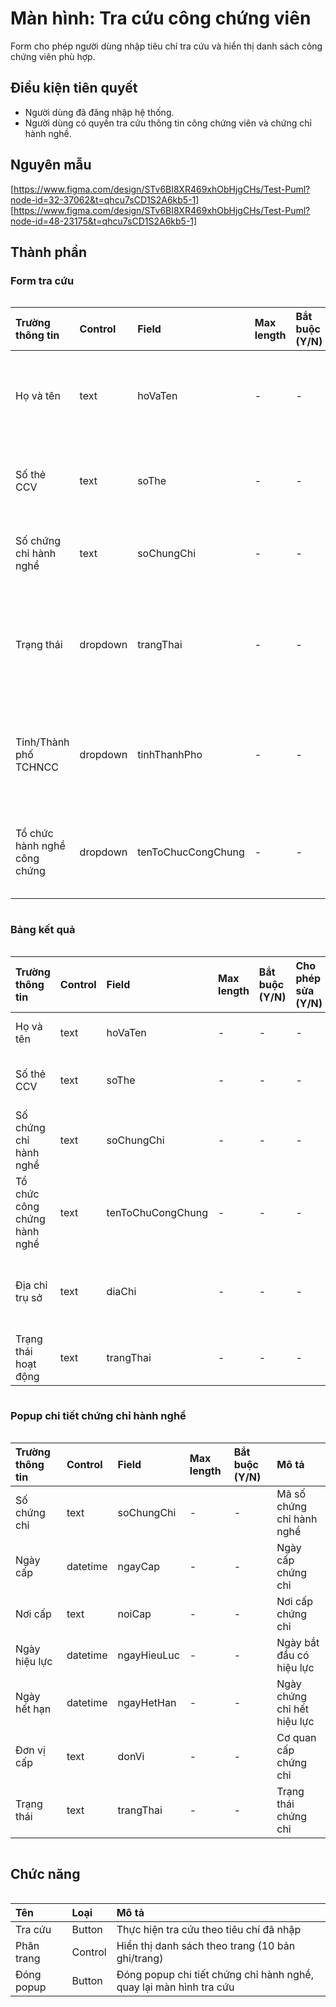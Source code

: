 # Màn hình: Tra cứu công chứng viên
Form cho phép người dùng nhập tiêu chí tra cứu và hiển thị danh sách công chứng viên phù hợp.

## Điều kiện tiên quyết
- Người dùng đã đăng nhập hệ thống.
- Người dùng có quyền tra cứu thông tin công chứng viên và chứng chỉ hành nghề.

## Nguyên mẫu
[https://www.figma.com/design/STv6BI8XR469xhObHjgCHs/Test-Puml?node-id=32-37062&t=qhcu7sCD1S2A6kb5-1]
[https://www.figma.com/design/STv6BI8XR469xhObHjgCHs/Test-Puml?node-id=48-23175&t=qhcu7sCD1S2A6kb5-1]

## Thành phần

### Form tra cứu

<div style="overflow-x:auto">

| Trường thông tin             | Control  | Field              | Max length | Bắt buộc (Y/N) | Mô tả                                                       |
|:-----------------------------|:---------|:-------------------|:-----------|:---------------|:------------------------------------------------------------|
| Họ và tên                    | text     | hoVaTen            | -          | -              | Tra cứu gần đúng theo họ và tên công chứng viên             |
| Số thẻ CCV                   | text     | soThe              | -          | -              | Tra cứu chính xác số thẻ công chứng viên                    |
| Số chứng chỉ hành nghề       | text     | soChungChi         | -          | -              | Tra cứu chính xác số chứng chỉ hành nghề                    |
| Trạng thái                   | dropdown | trangThai          | -          | -              | Lọc theo trạng thái hành nghề (Đang hành nghề, Tạm dừng, …) |
| Tỉnh/Thành phố TCHNCC        | dropdown | tinhThanhPho       | -          | -              | Lọc theo tỉnh/thành phố của tổ chức hành nghề công chứng    |
| Tổ chức hành nghề công chứng | dropdown | tenToChucCongChung | -          | -              | Lọc theo tên tổ chức hành nghề công chứng                   |

</div>

### Bảng kết quả

<div style="overflow-x:auto">

| Trường thông tin             | Control | Field             | Max length | Bắt buộc (Y/N) | Cho phép sửa (Y/N) | Mô tả                                                         |
|:-----------------------------|:--------|:------------------|:-----------|:---------------|:-------------------|:--------------------------------------------------------------|
| Họ và tên                    | text    | hoVaTen           | -          | -              | -                  | Họ và tên công chứng viên                                     |
| Số thẻ CCV                   | text    | soThe             | -          | -              | -                  | Số hiệu thẻ hành nghề công chứng viên                         |
| Số chứng chỉ hành nghề       | text    | soChungChi        | -          | -              | -                  | Số chứng chỉ hành nghề                                        |
| Tổ chức công chứng hành nghề | text    | tenToChuCongChung | -          | -              | -                  | Tổ chức công chứng đang hành nghề                             |
| Địa chỉ trụ sở               | text    | diaChi            | -          | -              | -                  | Hiển thị địa chỉ chi tiết của tổ chức + Phường xã, Tỉnh/Thành |
| Trạng thái hoạt động         | text    | trangThai         | -          | -              | -                  | Trạng thái công chứng viên                                    |

</div>

### Popup chi tiết chứng chỉ hành nghề

<div style="overflow-x:auto">

| Trường thông tin | Control  | Field       | Max length | Bắt buộc (Y/N) | Mô tả                       |
|:-----------------|:---------|:------------|:-----------|:---------------|:----------------------------|
| Số chứng chỉ     | text     | soChungChi  | -          | -              | Mã số chứng chỉ hành nghề   |
| Ngày cấp         | datetime | ngayCap     | -          | -              | Ngày cấp chứng chỉ          |
| Nơi cấp          | text     | noiCap      | -          | -              | Nơi cấp chứng chỉ           |
| Ngày hiệu lực    | datetime | ngayHieuLuc | -          | -              | Ngày bắt đầu có hiệu lực    |
| Ngày hết hạn     | datetime | ngayHetHan  | -          | -              | Ngày chứng chỉ hết hiệu lực |
| Đơn vị cấp       | text     | donVi       | -          | -              | Cơ quan cấp chứng chỉ       |
| Trạng thái       | text     | trangThai   | -          | -              | Trạng thái chứng chỉ        |

</div>

## Chức năng

<div style="overflow-x:auto">

| Tên          | Loại    | Mô tả                                                                 |
| :----------- | :------ | :-------------------------------------------------------------------- |
| Tra cứu      | Button  | Thực hiện tra cứu theo tiêu chí đã nhập                               |
| Phân trang   | Control | Hiển thị danh sách theo trang (10 bản ghi/trang)                      |
| Đóng popup   | Button  | Đóng popup chi tiết chứng chỉ hành nghề, quay lại màn hình tra cứu     |

</div>
